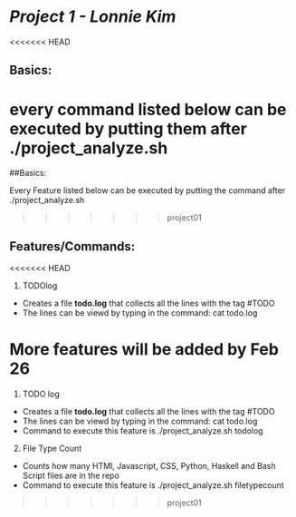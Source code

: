 # *Project 1 - Lonnie Kim*


<<<<<<< HEAD
## Basics:

every command listed below can be executed by putting them after ./project_analyze.sh
=======
##Basics:

Every Feature listed below can be executed by putting the command after ./project_analyze.sh
>>>>>>> project01


## Features/Commands:

<<<<<<< HEAD
1. TODOlog

- Creates a file **todo.log** that collects all the lines with the tag #TODO
- The lines can be viewd by typing in the command: cat todo.log




More features will be added by Feb 26
=======
1. TODO log

- Creates a file **todo.log** that collects all the lines with the tag #TODO
- The lines can be viewd by typing in the command: cat todo.log
- Command to execute this feature is ./project_analyze.sh todolog 

2. File Type Count

- Counts how many HTMl, Javascript, CSS, Python, Haskell and Bash Script files are in the repo
- Command to execute this feature is ./project_analyze.sh filetypecount
>>>>>>> project01
